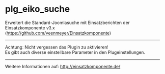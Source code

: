 # plg_eiko_suche
Erweitert die Standard-Joomlasuche mit Einsatzberichten der Einsatzkomponente v3.x (https://github.com/veenmeyer/Einsatzkomponente)
___
Achtung: Nicht vergessen das Plugin zu aktivieren! <br>
Es gibt auch diverse einstellbare Parameter in den Plugeinstellungen.
___
Weitere Informationen auf: http://einsatzkomponente.de/
